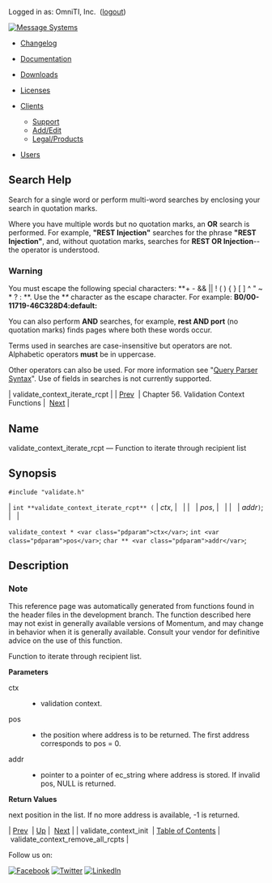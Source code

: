 Logged in as: OmniTI, Inc.  ([logout](https://support.messagesystems.com/logout.php))

[![Message Systems](https://support.messagesystems.com/images/ms-white205.png)](https://support.messagesystems.com/start.php) 

*   [Changelog](https://support.messagesystems.com/start.php?show=changelog)
*   [Documentation](https://support.messagesystems.com/docs/)
*   [Downloads](https://support.messagesystems.com/start.php)

*   [Licenses](https://support.messagesystems.com/license_summary.php)
*   <a href="">Clients</a>
    *   [Support](https://support.messagesystems.com/cs.php)
    *   [Add/Edit](https://support.messagesystems.com/edit_client.php)
    *   [Legal/Products](https://support.messagesystems.com/edit_products.php)
*   [Users](https://support.messagesystems.com/edit_customer.php)

## Search Help

Search for a single word or perform multi-word searches by enclosing your search in quotation marks.

Where you have multiple words but no quotation marks, an **OR** search is performed. For example, **"REST Injection"** searches for the phrase **"REST Injection"**, and, without quotation marks, searches for **REST OR Injection**--the operator is understood.

### Warning

You must escape the following special characters: **+ - && || ! ( ) { } [ ] ^ " ~ * ? : \**. Use the **\** character as the escape character. For example: **B0/00-11719-46C328D4\:default\:**

You can also perform **AND** searches, for example, **rest AND port** (no quotation marks) finds pages where both these words occur.

Terms used in searches are case-insensitive but operators are not. Alphabetic operators **must** be in uppercase.

Other operators can also be used. For more information see "[Query Parser Syntax](https://lucene.apache.org/core/old_versioned_docs/versions/3_0_0/queryparsersyntax.html)". Use of fields in searches is not currently supported.

| validate_context_iterate_rcpt |
| [Prev](apis.validate_context_init.php)  | Chapter 56. Validation Context Functions |  [Next](apis.validate_context_remove_all_rcpts.php) |

<a name="apis.validate_context_iterate_rcpt"></a>
## Name

validate_context_iterate_rcpt — Function to iterate through recipient list

## Synopsis

`#include "validate.h"`

| `int **validate_context_iterate_rcpt** (` | <var class="pdparam">ctx</var>, |   |
|   | <var class="pdparam">pos</var>, |   |
|   | <var class="pdparam">addr</var>`)`; |   |

`validate_context * <var class="pdparam">ctx</var>`;
`int <var class="pdparam">pos</var>`;
`char ** <var class="pdparam">addr</var>`;<a name="idp37044432"></a>
## Description

### Note

This reference page was automatically generated from functions found in the header files in the development branch. The function described here may not exist in generally available versions of Momentum, and may change in behavior when it is generally available. Consult your vendor for definitive advice on the use of this function.

Function to iterate through recipient list.

**Parameters**

<dl class="variablelist">

<dt>ctx</dt>

<dd>

- validation context.

</dd>

<dt>pos</dt>

<dd>

- the position where address is to be returned. The first address corresponds to pos = 0.

</dd>

<dt>addr</dt>

<dd>

- pointer to a pointer of ec_string where address is stored. If invalid pos, NULL is returned.

</dd>

</dl>

**Return Values**

next position in the list. If no more address is available, -1 is returned.

| [Prev](apis.validate_context_init.php)  | [Up](validate.php) |  [Next](apis.validate_context_remove_all_rcpts.php) |
| validate_context_init  | [Table of Contents](index.php) |  validate_context_remove_all_rcpts |

Follow us on:

[![Facebook](https://support.messagesystems.com/images/icon-facebook.png)](http://www.facebook.com/messagesystems) [![Twitter](https://support.messagesystems.com/images/icon-twitter.png)](http://twitter.com/#!/MessageSystems) [![LinkedIn](https://support.messagesystems.com/images/icon-linkedin.png)](http://www.linkedin.com/company/message-systems)